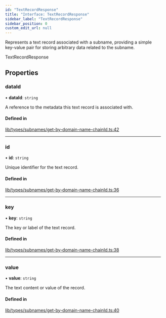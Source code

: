 ```yaml
---
id: "TextRecordResponse"
title: "Interface: TextRecordResponse"
sidebar_label: "TextRecordResponse"
sidebar_position: 0
custom_edit_url: null
---
```


Represents a text record associated with a subname, providing a simple key-value pair
for storing arbitrary data related to the subname.

 TextRecordResponse

## Properties

### dataId

• **dataId**: `string`

A reference to the metadata this text record is associated with.

#### Defined in

[lib/types/subnames/get-by-domain-name-chainId.ts:42](https://github.com/JustaName-id/JustaName-sdk/blob/4ff9084/packages/@justaname.id/sdk/src/lib/types/subnames/get-by-domain-name-chainId.ts#L42)

___

### id

• **id**: `string`

Unique identifier for the text record.

#### Defined in

[lib/types/subnames/get-by-domain-name-chainId.ts:36](https://github.com/JustaName-id/JustaName-sdk/blob/4ff9084/packages/@justaname.id/sdk/src/lib/types/subnames/get-by-domain-name-chainId.ts#L36)

___

### key

• **key**: `string`

The key or label of the text record.

#### Defined in

[lib/types/subnames/get-by-domain-name-chainId.ts:38](https://github.com/JustaName-id/JustaName-sdk/blob/4ff9084/packages/@justaname.id/sdk/src/lib/types/subnames/get-by-domain-name-chainId.ts#L38)

___

### value

• **value**: `string`

The text content or value of the record.

#### Defined in

[lib/types/subnames/get-by-domain-name-chainId.ts:40](https://github.com/JustaName-id/JustaName-sdk/blob/4ff9084/packages/@justaname.id/sdk/src/lib/types/subnames/get-by-domain-name-chainId.ts#L40)
